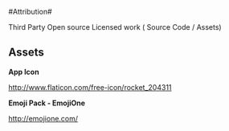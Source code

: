 #Attribution#

Third Party Open source Licensed work ( Source Code / Assets)

**Assets**
----------

**App Icon**

http://www.flaticon.com/free-icon/rocket_204311

**Emoji Pack - EmojiOne**

http://emojione.com/
